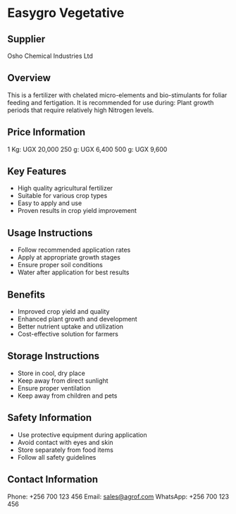 # Easygro Vegetative

## Supplier
Osho Chemical Industries Ltd

## Overview
This is a fertilizer with chelated micro-elements and bio-stimulants for foliar feeding and fertigation. It is recommended for use during: Plant growth periods that require relatively high Nitrogen levels.

## Price Information
1 Kg: UGX 20,000
250 g: UGX 6,400
500 g: UGX 9,600

## Key Features
- High quality agricultural fertilizer
- Suitable for various crop types
- Easy to apply and use
- Proven results in crop yield improvement

## Usage Instructions
- Follow recommended application rates
- Apply at appropriate growth stages
- Ensure proper soil conditions
- Water after application for best results

## Benefits
- Improved crop yield and quality
- Enhanced plant growth and development
- Better nutrient uptake and utilization
- Cost-effective solution for farmers

## Storage Instructions
- Store in cool, dry place
- Keep away from direct sunlight
- Ensure proper ventilation
- Keep away from children and pets

## Safety Information
- Use protective equipment during application
- Avoid contact with eyes and skin
- Store separately from food items
- Follow all safety guidelines

## Contact Information
Phone: +256 700 123 456
Email: sales@agrof.com
WhatsApp: +256 700 123 456
